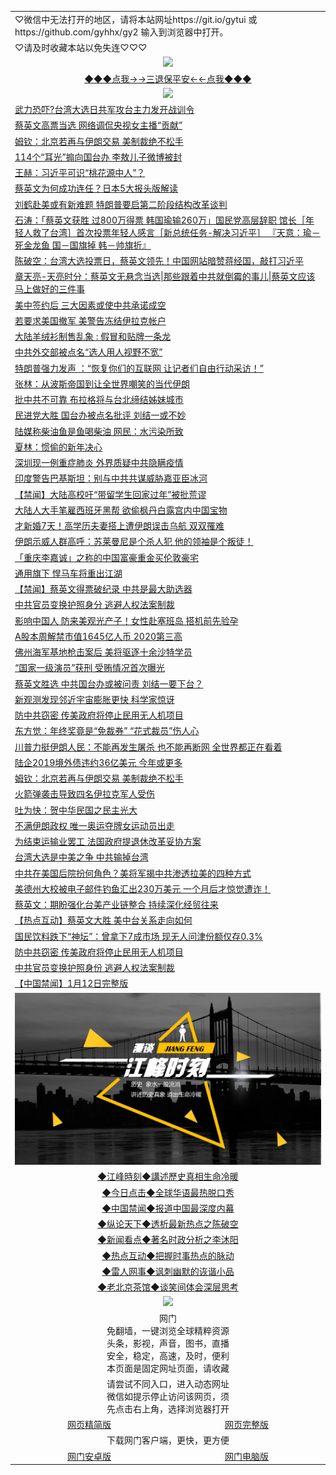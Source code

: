  <table>
<tr>
<td colspan="2" align=left>
♡微信中无法打开的地区，请将本站网址https://git.io/gytui 或 https://github.com/gyhhx/gy2 输入到浏览器中打开。 
 </td>
</tr>
 <tr>
 <td colspan="2" align=left>
♡请及时收藏本站以免失连♡♡♡
</td>
 </tr>
  <tr>
    <td colspan="2" align=center><img src="https://github.com/gyhhx/image-upload/blob/master/3t.jpg"></td>
 </tr>
 <tr><td colspan="2" align="center"><a href="https://xball.casa/oo.aspx?name=ogQuit&key=eqxowaguscvmxdgc&from=gy">◆◆◆点我→→三退保平安←←点我◆◆◆</a></td></tr>
  <tr>
    <td colspan="2" align=center><img src="https://cdn.jsdelivr.net/gh/gyoupiodf/im1/%E7%BD%91%E9%97%A8%E6%96%B0%E9%97%BB1.jpg"></td>
 </tr>

<tr><td colspan="2" align="left"><a href="https://xball.casa/oo.aspx?name=c1117066&key=eqxowaguscvmxdgc&from=gy">武力恐吓?台湾大选日共军攻台主力发开战训令</a></td></tr>
<tr><td colspan="2" align="left"><a href="https://xball.casa/oo.aspx?name=c1117068&key=eqxowaguscvmxdgc&from=gy">蔡英文高票当选 网络调侃央视女主播“贡献”</a></td></tr>
<tr><td colspan="2" align="left"><a href="https://xball.casa/oo.aspx?name=c1117074&key=eqxowaguscvmxdgc&from=gy">姆钦：北京若再与伊朗交易 美制裁绝不松手</a></td></tr>
<tr><td colspan="2" align="left"><a href="https://xball.casa/oo.aspx?name=c1117077&key=eqxowaguscvmxdgc&from=gy">114个“耳光”搧向国台办 李敖儿子微博被封</a></td></tr>
<tr><td colspan="2" align="left"><a href="https://xball.casa/oo.aspx?name=c1117099&key=eqxowaguscvmxdgc&from=gy">王赫：习近平可识“桃花源中人”？</a></td></tr>
<tr><td colspan="2" align="left"><a href="https://xball.casa/oo.aspx?name=c1117067&key=eqxowaguscvmxdgc&from=gy">蔡英文为何成功连任？日本5大报头版解读</a></td></tr>
<tr><td colspan="2" align="left"><a href="https://xball.casa/oo.aspx?name=c1117050&key=eqxowaguscvmxdgc&from=gy">刘鹤赴美或有新难题 特朗普要启第二阶段结构改革谈判</a></td></tr>
<tr><td colspan="2" align="left"><a href="https://xball.casa/oo.aspx?name=c816850&key=eqxowaguscvmxdgc&from=gy">石涛：「蔡英文获胜 过800万得票 韩国瑜输260万」国民党高层辞职 馆长［年轻人救了台湾］首次投票年轻人感言［新总统任务-解决习近平］ 『天意：瑜－死金龙鱼 国－国旗掉 韩－帅旗折』</a></td></tr>
<tr><td colspan="2" align="left"><a href="https://xball.casa/oo.aspx?name=c816932&key=eqxowaguscvmxdgc&from=gy">陈破空：台湾大选投票日，蔡英文领先！中国网站暗赞蒋经国，敲打习近平</a></td></tr>
<tr><td colspan="2" align="left"><a href="https://xball.casa/oo.aspx?name=c1025998&key=eqxowaguscvmxdgc&from=gy">章天亮-天亮时分：蔡英文无悬念当选|那些跟着中共就倒霉的事儿|蔡英文应该马上做好的三件事</a></td></tr>
<tr><td colspan="2" align="left"><a href="https://xball.casa/oo.aspx?name=c1117053&key=eqxowaguscvmxdgc&from=gy">美中签约后 三大因素或使中共承诺成空</a></td></tr>
<tr><td colspan="2" align="left"><a href="https://xball.casa/oo.aspx?name=c1117070&key=eqxowaguscvmxdgc&from=gy">若要求美国撤军 美警告冻结伊拉克帐户</a></td></tr>
<tr><td colspan="2" align="left"><a href="https://xball.casa/oo.aspx?name=c1117075&key=eqxowaguscvmxdgc&from=gy">大陆羊绒衫制售乱象 : 假冒和贴牌一条龙</a></td></tr>
<tr><td colspan="2" align="left"><a href="https://xball.casa/oo.aspx?name=c1117069&key=eqxowaguscvmxdgc&from=gy">中共外交部被点名“选人用人视野不宽”</a></td></tr>
<tr><td colspan="2" align="left"><a href="https://xball.casa/oo.aspx?name=c1117112&key=eqxowaguscvmxdgc&from=gy">特朗普强力发声 ：“恢复你们的互联网 让记者们自由行动采访！”</a></td></tr>
<tr><td colspan="2" align="left"><a href="https://xball.casa/oo.aspx?name=c1117080&key=eqxowaguscvmxdgc&from=gy">张林：从波斯帝国到让全世界嘲笑的当代伊朗</a></td></tr>
<tr><td colspan="2" align="left"><a href="https://xball.casa/oo.aspx?name=c1117040&key=eqxowaguscvmxdgc&from=gy">批中共不可靠 布拉格将与台北缔结姊妹城市</a></td></tr>
<tr><td colspan="2" align="left"><a href="https://xball.casa/oo.aspx?name=c1117079&key=eqxowaguscvmxdgc&from=gy">民进党大胜 国台办被点名批评 刘结一或不妙</a></td></tr>
<tr><td colspan="2" align="left"><a href="https://xball.casa/oo.aspx?name=c1117076&key=eqxowaguscvmxdgc&from=gy">陆媒称柴油鱼是鱼喝柴油 网民：水污染所致</a></td></tr>
<tr><td colspan="2" align="left"><a href="https://xball.casa/oo.aspx?name=c1117073&key=eqxowaguscvmxdgc&from=gy">夏林：惯偷的新年决心</a></td></tr>
<tr><td colspan="2" align="left"><a href="https://xball.casa/oo.aspx?name=c1117078&key=eqxowaguscvmxdgc&from=gy">深圳现一例重症肺炎 外界质疑中共隐瞒疫情</a></td></tr>
<tr><td colspan="2" align="left"><a href="https://xball.casa/oo.aspx?name=c1117058&key=eqxowaguscvmxdgc&from=gy">印度警告巴基斯坦：别与中共共谋威胁嘉亚臣冰河</a></td></tr>
<tr><td colspan="2" align="left"><a href="https://xball.casa/oo.aspx?name=c1117082&key=eqxowaguscvmxdgc&from=gy">【禁闻】大陆高校吁“带留学生回家过年”被批荒谬</a></td></tr>
<tr><td colspan="2" align="left"><a href="https://xball.casa/oo.aspx?name=c1117060&key=eqxowaguscvmxdgc&from=gy">大陆人大手笔雇西班牙黑帮 欲偷枫丹白露宫内中国宝物</a></td></tr>
<tr><td colspan="2" align="left"><a href="https://xball.casa/oo.aspx?name=c1117054&key=eqxowaguscvmxdgc&from=gy">才新婚7天！高学历夫妻搭上遭伊朗误击乌航 双双罹难</a></td></tr>
<tr><td colspan="2" align="left"><a href="https://xball.casa/oo.aspx?name=c1117114&key=eqxowaguscvmxdgc&from=gy">伊朗示威人群高呼：苏莱曼尼是个杀人犯 他的领袖是个叛徒！</a></td></tr>
<tr><td colspan="2" align="left"><a href="https://xball.casa/oo.aspx?name=c1117061&key=eqxowaguscvmxdgc&from=gy">「重庆李嘉诚」之称的中国富豪重金买伦敦豪宅</a></td></tr>
<tr><td colspan="2" align="left"><a href="https://xball.casa/oo.aspx?name=c1117057&key=eqxowaguscvmxdgc&from=gy">通用旗下 悍马车将重出江湖</a></td></tr>
<tr><td colspan="2" align="left"><a href="https://xball.casa/oo.aspx?name=c1117098&key=eqxowaguscvmxdgc&from=gy">【禁闻】蔡英文得票破纪录 中共是最大助选器</a></td></tr>
<tr><td colspan="2" align="left"><a href="https://xball.casa/oo.aspx?name=c1117107&key=eqxowaguscvmxdgc&from=gy">中共官员变换护照身分 逃避人权法案制裁</a></td></tr>
<tr><td colspan="2" align="left"><a href="https://xball.casa/oo.aspx?name=c1117056&key=eqxowaguscvmxdgc&from=gy">影响中国人 防来美观光产子！女性赴塞班岛 搭机前先验孕</a></td></tr>
<tr><td colspan="2" align="left"><a href="https://xball.casa/oo.aspx?name=c1117064&key=eqxowaguscvmxdgc&from=gy">A股本周解禁市值1645亿人币 2020第三高</a></td></tr>
<tr><td colspan="2" align="left"><a href="https://xball.casa/oo.aspx?name=c1117059&key=eqxowaguscvmxdgc&from=gy">佛州海军基地枪击案后 美将驱逐十余沙特学员</a></td></tr>
<tr><td colspan="2" align="left"><a href="https://xball.casa/oo.aspx?name=c1117105&key=eqxowaguscvmxdgc&from=gy">“国家一级演员”获刑 受贿情况首次曝光</a></td></tr>
<tr><td colspan="2" align="left"><a href="https://xball.casa/oo.aspx?name=c1117106&key=eqxowaguscvmxdgc&from=gy">蔡英文胜选 中共国台办或被问责 刘结一要下台？</a></td></tr>
<tr><td colspan="2" align="left"><a href="https://xball.casa/oo.aspx?name=c1117051&key=eqxowaguscvmxdgc&from=gy">新观测发现邻近宇宙膨胀更快 科学家惊讶</a></td></tr>
<tr><td colspan="2" align="left"><a href="https://xball.casa/oo.aspx?name=c1117097&key=eqxowaguscvmxdgc&from=gy">防中共窃密 传美政府将停止民用无人机项目</a></td></tr>
<tr><td colspan="2" align="left"><a href="https://xball.casa/oo.aspx?name=c1117100&key=eqxowaguscvmxdgc&from=gy">东方觉：年终奖竟是“免裁券” “花式裁员”伤人心</a></td></tr>
<tr><td colspan="2" align="left"><a href="https://xball.casa/oo.aspx?name=c1117111&key=eqxowaguscvmxdgc&from=gy">川普力挺伊朗人民：不能再发生屠杀 也不能再断网 全世界都正在看着</a></td></tr>
<tr><td colspan="2" align="left"><a href="https://xball.casa/oo.aspx?name=c1117065&key=eqxowaguscvmxdgc&from=gy">陆企2019境外债违约36亿美元  今年或更多</a></td></tr>
<tr><td colspan="2" align="left"><a href="https://xball.casa/oo.aspx?name=c1117108&key=eqxowaguscvmxdgc&from=gy">姆钦：北京若再与伊朗交易 美制裁绝不松手</a></td></tr>
<tr><td colspan="2" align="left"><a href="https://xball.casa/oo.aspx?name=c1117113&key=eqxowaguscvmxdgc&from=gy">火箭弹袭击导致四名伊拉克军人受伤</a></td></tr>
<tr><td colspan="2" align="left"><a href="https://xball.casa/oo.aspx?name=c1117081&key=eqxowaguscvmxdgc&from=gy">吐为快：贺中华民国之民主光大</a></td></tr>
<tr><td colspan="2" align="left"><a href="https://xball.casa/oo.aspx?name=c1117052&key=eqxowaguscvmxdgc&from=gy">不满伊朗政权 唯一奥运夺牌女运动员出走</a></td></tr>
<tr><td colspan="2" align="left"><a href="https://xball.casa/oo.aspx?name=c1117063&key=eqxowaguscvmxdgc&from=gy">为结束运输业罢工 法国政府提退休改革妥协方案</a></td></tr>
<tr><td colspan="2" align="left"><a href="https://xball.casa/oo.aspx?name=c1117103&key=eqxowaguscvmxdgc&from=gy">台湾大选是中美之争 中共输掉台湾</a></td></tr>
<tr><td colspan="2" align="left"><a href="https://xball.casa/oo.aspx?name=c1117110&key=eqxowaguscvmxdgc&from=gy">中共在美国后院扮何角色？美将军揭中共渗透拉美的四种方式</a></td></tr>
<tr><td colspan="2" align="left"><a href="https://xball.casa/oo.aspx?name=c1117055&key=eqxowaguscvmxdgc&from=gy">美德州大校被电子邮件钓鱼汇出230万美元 一个月后才惊觉遭诈！</a></td></tr>
<tr><td colspan="2" align="left"><a href="https://xball.casa/oo.aspx?name=c1117062&key=eqxowaguscvmxdgc&from=gy">蔡英文：期盼强化台美产业链整合 持续深化经贸往来</a></td></tr>
<tr><td colspan="2" align="left"><a href="https://xball.casa/oo.aspx?name=c1117102&key=eqxowaguscvmxdgc&from=gy">【热点互动】蔡英文大胜 美中台关系走向如何</a></td></tr>
<tr><td colspan="2" align="left"><a href="https://xball.casa/oo.aspx?name=c1117144&key=eqxowaguscvmxdgc&from=gy">国民饮料跌下“神坛”：曾拿下7成市场 现无人问津份额仅存0.3%</a></td></tr>
<tr><td colspan="2" align="left"><a href="https://xball.casa/oo.aspx?name=c1117109&key=eqxowaguscvmxdgc&from=gy">防中共窃密 传美政府将停止民用无人机项目</a></td></tr>
<tr><td colspan="2" align="left"><a href="https://xball.casa/oo.aspx?name=c1117101&key=eqxowaguscvmxdgc&from=gy">中共官员变换护照身份 逃避人权法案制裁</a></td></tr>
<tr><td colspan="2" align="left"><a href="https://xball.casa/oo.aspx?name=c1117126&key=eqxowaguscvmxdgc&from=gy">【中国禁闻】1月12日完整版</a></td></tr>

 <tr>
   <td colspan="2" align=center><img src="https://github.com/gyoupiodf/im1/blob/master/jf-1.jpg"></td>
  </tr>
   <tr>
   <td colspan="2" align=center> 
<a href="https://xball.casa/oo.aspx?name=c922850&key=eqxowaguscvmxdgc&from=gy&tag=9877">◆江峰時刻◆講述歷史真相生命冷暖</a><br/>
    </td>
  </tr>
   <tr>
   <td colspan="2" align=center> 
<a href="https://xball.casa/oo.aspx?name=c816850&key=eqxowaguscvmxdgc&from=gy&tag=9877">◆今日点击◆全球华语最热脱口秀</a><br/>
    </td>
  </tr>
  <tr>
  <td colspan="2" align=center>
<a href="https://xball.casa/oo.aspx?name=c816860&key=eqxowaguscvmxdgc&from=gy&tag=99733110">◆中国禁闻◆报道中国最深度内幕</a><br/>
   </tr>
  <tr>
     <td colspan="2" align=center>
<a href="https://xball.casa/oo.aspx?name=c816855&key=eqxowaguscvmxdgc&from=gy&tag=997110">◆纵论天下◆透析最新热点之陈破空</a><br/>
   </tr>
   <tr>
      <td colspan="2" align=center>
<a href="https://xball.casa/oo.aspx?name=c838308&key=eqxowaguscvmxdgc&from=gy&tag=9973110">◆新闻看点◆著名时政分析之李沐阳</a><br/>
   </tr>
   <tr>
     <td colspan="2" align=center>
<a href="https://xball.casa/oo.aspx?name=c816852&key=eqxowaguscvmxdgc&from=gy&tag=9733110">◆热点互动◆把握时事热点的脉动</a><br/>
   </tr>
   <tr>
      <td colspan="2" align=center>
<a href="https://xball.casa/oo.aspx?name=c816694&key=eqxowaguscvmxdgc&from=gy&tag=93310">◆雷人网事◆讽刺幽默的诙谐小品</a><br/>
   </tr>
   <tr>
    <td colspan="2" align=center>
<a href="https://xball.casa/oo.aspx?name=c816650&key=eqxowaguscvmxdgc&from=gy&tag=9973110">◆老北京茶馆◆谈笑间体会深层思考</a><br/>
   </tr>
 <tr>
    <td colspan="2" align="center"><img src="https://gitlab.com/ogate2/up/raw/master/_/oGate65.jpg"/></td>
  </tr>
  <tr>
    <td colspan="2" align="center">网门<br/>免翻墙，一键浏览全球精粹资源<br/>头条，影视，声音，图书，直播<br/>安全，稳定，高速，及时，便利<br/>本页面是固定网址页面，请收藏</td>
  <tr>
  <tr>
    <td colspan="2" align="center">请尝试不同入口，进入动态网址<br/>微信如提示停止访问该网页，须<br/>先点击右上角，选择浏览器打开</td>
  <tr>  
  <tr>
    <td align="center"><a href="https://gitcdn.xyz/repo/otiny/up/master/show002.htm">网页精简版</a></td>
    <td align="center"><a href="https://gitcdn.xyz/repo/otiny/up/master/show001.htm">网页完整版</a></td>
  </tr>
  <tr>
    <td colspan="2" align="center">下载网门客户端，更快，更方便</td>
  <tr>
  <tr>
    <td align="center"><a href="https://raw.githubusercontent.com/opipe/up/master/oGatea.apk">网门安卓版</a></td>
    <td align="center"><a href="https://raw.githubusercontent.com/opipe/up/master/oGate.zip">网门电脑版</a></td>
  </tr>
</table>


